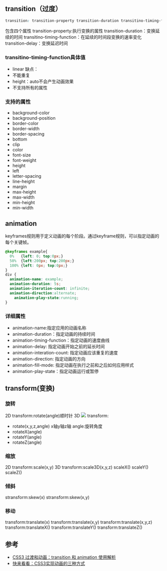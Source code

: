 ## transition（过度）
```css
transition: transition-property transition-duration transitino-timing-function transition-delay
```
包含四个属性
transition-property:执行变换的属性
transition-duration：变换延续的时间
transitino-timing-function：在延续的时间段变换的速率变化
transition-delay：变换延迟时间
### transitino-timing-function具体值
- linear
缺点：
- 不能重复
- height：auto不会产生动画效果
- 不支持所有的属性
### 支持的属性
- background-color
- background-position
- border-color
- border-width
- border-spacing
- bottom
- clip
- color
- font-size
- font-weight
- height
- left
- letter-spacing
- line-height
- margin
- max-height
- max-width
- min-height
- min-width


## animation
keyframes规则用于定义动画的每个阶段。通过keyframe规则，可以指定动画的每个关键帧。
```css
@keyframes example{
  0%   {left: 0; top:0px;}
  50%  {left:200px; top:200px;}
  100% {left: 0px; top:0px;}
}
div {
  animation-name: example;
  animation-duration: 5s;
  animation-iteration-count: infinite;
  animation-direction:alternate;
	animation-play-state:running;
}
```
### 详细属性
- animation-name:指定应用的动画名称
- animation-duration：指定动画的持续时间
- animation-timing-function：指定动画的速度曲线
- animation-delay: 指定动画开始之前的延长时间
- animation-interation-count: 指定动画应该重复的速度
- animation-direction: 指定动画的方向
- animation-fill-mode: 指定动画在执行之前和之后如何应用样式
- animation-play-state：指定动画运行或暂停
## transform(变换)
### 旋转

2D
transform:rotate(angle)顺时针
3D
![](https://pics5.baidu.com/feed/9c16fdfaaf51f3de264bf59066936413382979d7.jpeg@f_auto?token=cf90bea4f4adee9a9aee573d937c4270)
transform:
- rotate(x,y,z,angle)
x轴y轴z轴
angle:旋转角度
- rotateX(angle)
- rotateY(angle)
- rotateZ(angle)
### 缩放
2D
transform:scale(x,y)
3D
transform:scale3D(x,y,z)
scaleX()
scaleY()
scaleZ()
### 倾斜
stransform:skew(x)
stransform:skew(x,y)
### 移动
transform:translate(x)
transform:translate(x,y)
transform:translate(x,y,z)
transform:translateX()
transform:translateY()
transform:translateZ()
## 参考
- [CSS3 过渡和动画：transition 和 animation 使用解析](https://juejin.cn/post/7221711920511156279?searchId=202309091526353C4BFC49C0D34385A3C7)
- [快来看看：CSS3实现动画的三种方式](https://baijiahao.baidu.com/s?id=1773263178381107241&wfr=spider&for=pc)